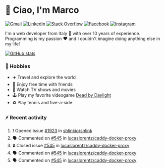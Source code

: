 # 👋 Ciao, I'm Marco

[![Gmail](https://img.shields.io/badge/Gmail-%23BB001B?style=flat-square&logo=gmail&logoColor=white)](mailto:gremo1982@gmail.com)
[![LinkedIn](https://img.shields.io/badge/LinkedIn-%230e76a8?style=flat-square&logo=linkedin)](https://www.linkedin.com/in/marco-polichetti)
[![Stack Overflow](https://img.shields.io/stackexchange/stackoverflow/r/220180?style=flat&logo=stackoverflow&label=Stack%20Overflow&color=%23F47F24)](https://stackoverflow.com/users/220180)
[![Facebook](https://img.shields.io/badge/-Facebook-%234267B2?style=flat-square&logo=facebook&logoColor=white)](https://www.facebook.com/marco.poliketti)
[![Instagram](https://img.shields.io/badge/-Instagram-%23C13584?style=flat-square&logo=instagram&logoColor=white)](https://www.instagram.com/marco.gremo)

I'm a web developer from Italy 🍕 with over 10 years of experience. Programming is my passion ❤️ and I couldn't imagine doing anything else in my life!

[![GitHub stats](https://github-readme-stats.vercel.app/api?username=gremo&show_icons=true&rank_icon=github&theme=transparent)](https://github.com/anuraghazra/github-readme-stats)

### 📅 Hobbies

- ✈️ Travel and explore the world
- 🍻 Enjoy free time with friends
- 🎥 Watch TV shows and movies
- 🕹️ Play my favorite videogame [Dead by Daylight](https://deadbydaylight.com)
- ⚽ Play tennis and five-a-side

### ⚡ Recent activity

<!--START_SECTION:activity-->
1. ❗ Opened issue [#1923](https://github.com/shlinkio/shlink/issues/1923) in [shlinkio/shlink](https://github.com/shlinkio/shlink)
2. 🗣 Commented on [#545](https://github.com/lucaslorentz/caddy-docker-proxy/issues/545#issuecomment-1821019353) in [lucaslorentz/caddy-docker-proxy](https://github.com/lucaslorentz/caddy-docker-proxy)
3. 🔒 Closed issue [#545](https://github.com/lucaslorentz/caddy-docker-proxy/issues/545) in [lucaslorentz/caddy-docker-proxy](https://github.com/lucaslorentz/caddy-docker-proxy)
4. 🗣 Commented on [#545](https://github.com/lucaslorentz/caddy-docker-proxy/issues/545#issuecomment-1819319511) in [lucaslorentz/caddy-docker-proxy](https://github.com/lucaslorentz/caddy-docker-proxy)
5. 🗣 Commented on [#545](https://github.com/lucaslorentz/caddy-docker-proxy/issues/545#issuecomment-1819298027) in [lucaslorentz/caddy-docker-proxy](https://github.com/lucaslorentz/caddy-docker-proxy)
<!--END_SECTION:activity-->
